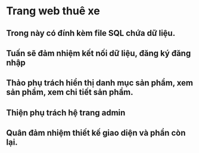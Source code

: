 # Trang web thuê xe 
## Trong này có đính kèm file SQL chứa dữ liệu.
## Tuấn sẽ đảm nhiệm kết nối dữ liệu, đăng ký đăng nhập
## Thảo phụ trách hiển thị danh mục sản phẩm, xem sản phẩm, xem chi tiết sản phẩm.
## Thiện phụ trách hệ trang admin
## Quân đảm nhiệm thiết kế giao diện và phẩn còn lại.
